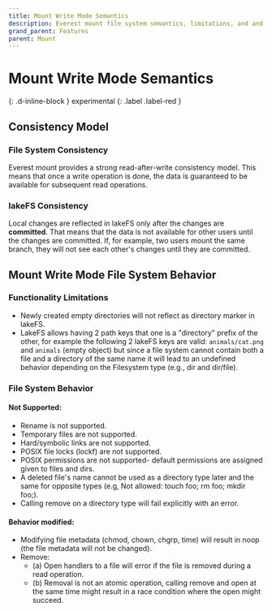 ```yaml
---
title: Mount Write Mode Semantics
description: Everest mount file system semantics, limitations, and and general info.
grand_parent: Features
parent: Mount
---
```

# Mount Write Mode Semantics

{: .d-inline-block }
experimental
{: .label .label-red }

## Consistency Model

### File System Consistency
Everest mount provides a strong read-after-write consistency model. 
This means that once a write operation is done, the data is guaranteed to be available for subsequent read operations.

### lakeFS Consistency
Local changes are reflected in lakeFS only after the changes are **committed**.
That means that the data is not available for other users until the changes are committed.
If, for example, two users mount the same branch, they will not see each other's changes until they are committed.

## Mount Write Mode File System Behavior

### Functionality Limitations
- Newly created empty directories will not reflect as directory marker in lakeFS.
- LakeFS allows having 2 path keys that one is a "directory" prefix of the other, for example the following 2 lakeFS keys are valid: `animals/cat.png` and `animals` (empty object) but since a file system cannot contain both a file and a directory of the same name it will lead to an undefined behavior depending on the Filesystem type (e.g., dir and dir/file).

### File System Behavior

#### Not Supported:
- Rename is not supported.
- Temporary files are not supported.
- Hard/symbolic links are not supported.
- POSIX file locks (lockf) are not supported.
- POSIX permissions are not supported- default permissions are assigned given to files and dirs.
- A deleted file's name cannot be used as a directory type later and the same for opposite types (e.g, Not allowed: touch foo; rm foo; mkdir foo;).
- Calling remove on a directory type will fail explicitly with an error.

#### Behavior modified:
- Modifying file metadata (chmod, chown, chgrp, time) will result in noop (the file metadata will not be changed). 
- Remove:
  - (a) Open handlers to a file will error if the file is removed during a read operation.
  - (b) Removal is not an atomic operation, calling remove and open at the same time might result in a race condition where the open might succeed.
